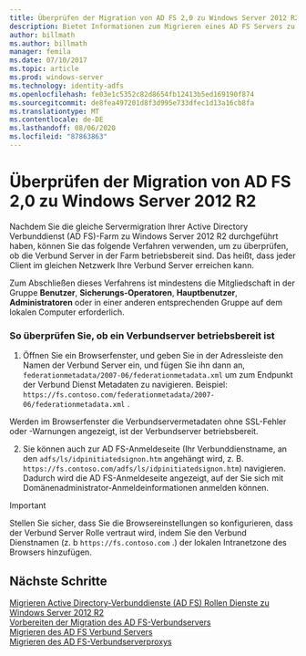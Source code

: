 ```yaml
---
title: Überprüfen der Migration von AD FS 2,0 zu Windows Server 2012 R2
description: Bietet Informationen zum Migrieren eines AD FS Servers zu Windows Server 2012 R2.
author: billmath
ms.author: billmath
manager: femila
ms.date: 07/10/2017
ms.topic: article
ms.prod: windows-server
ms.technology: identity-adfs
ms.openlocfilehash: fe03e1c5352c82d8654fb12413b5ed169190f874
ms.sourcegitcommit: de8fea497201d8f3d995e733dfec1d13a16cb8fa
ms.translationtype: MT
ms.contentlocale: de-DE
ms.lasthandoff: 08/06/2020
ms.locfileid: "87863863"
---
```

# <a name="verify-the-ad-fs-20-migration-to-windows-server-2012-r2"></a>Überprüfen der Migration von AD FS 2,0 zu Windows Server 2012 R2

Nachdem Sie die gleiche Servermigration Ihrer Active Directory Verbunddienst (AD FS)-Farm zu Windows Server 2012 R2 durchgeführt haben, können Sie das folgende Verfahren verwenden, um zu überprüfen, ob die Verbund Server in der Farm betriebsbereit sind. Das heißt, dass jeder Client im gleichen Netzwerk Ihre Verbund Server erreichen kann.  
  
Zum Abschließen dieses Verfahrens ist mindestens die Mitgliedschaft in der Gruppe **Benutzer**, **Sicherungs-Operatoren**, **Hauptbenutzer**, **Administratoren** oder in einer anderen entsprechenden Gruppe auf dem lokalen Computer erforderlich.
  
### <a name="to-verify-that-a-federation-server-is-operational"></a>So überprüfen Sie, ob ein Verbundserver betriebsbereit ist  
  
1.  Öffnen Sie ein Browserfenster, und geben Sie in der Adressleiste den Namen der Verbund Server ein, und fügen Sie ihn dann an, `federationmetadata/2007-06/federationmetadata.xml` um zum Endpunkt der Verbund Dienst Metadaten zu navigieren. Beispiel: `https://fs.contoso.com/federationmetadata/2007-06/federationmetadata.xml` .  
  
Werden im Browserfenster die Verbundservermetadaten ohne SSL-Fehler oder -Warnungen angezeigt, ist der Verbundserver betriebsbereit.  
  
2. Sie können auch zur AD FS-Anmeldeseite (Ihr Verbunddienstname, an den `adfs/ls/idpinitiatedsignon.htm` angehängt wird, z. B. `https://fs.contoso.com/adfs/ls/idpinitiatedsignon.htm`) navigieren.  Dadurch wird die AD FS-Anmeldeseite angezeigt, auf der Sie sich mit Domänenadministrator-Anmeldeinformationen anmelden können.  
  
> [!IMPORTANT]
>  Stellen Sie sicher, dass Sie die Browsereinstellungen so konfigurieren, dass der Verbund Server Rolle vertraut wird, indem Sie den Verbund Dienstnamen (z. b `https://fs.contoso.com` .) der lokalen Intranetzone des Browsers hinzufügen.  
  
## <a name="next-steps"></a>Nächste Schritte
 [Migrieren Active Directory-Verbunddienste (AD FS) Rollen Dienste zu Windows Server 2012 R2](migrate-ad-fs-service-role-to-windows-server-r2.md)   
 [Vorbereiten der Migration des AD FS-Verbundservers](prepare-migrate-ad-fs-server-r2.md)  
 [Migrieren des AD FS Verbund Servers](migrate-ad-fs-fed-server-r2.md)   
 [Migrieren des AD FS-Verbundserverproxys](migrate-fed-server-proxy-r2.md)   
